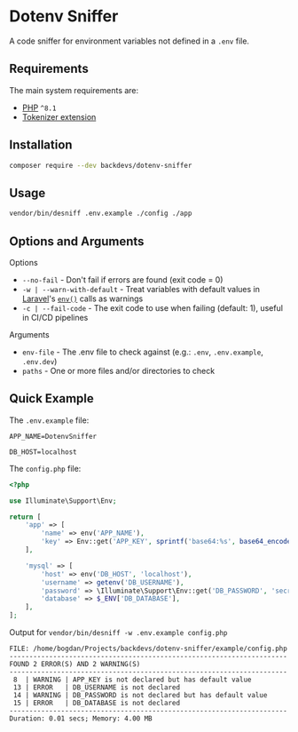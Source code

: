 # Dotenv Sniffer
A code sniffer for environment variables not defined in a `.env` file.

## Requirements
The main system requirements are:
- [PHP](https://www.php.net/downloads) `^8.1`
- [Tokenizer extension](https://www.php.net/manual/en/book.tokenizer.php)

## Installation
```bash
composer require --dev backdevs/dotenv-sniffer
```

## Usage
```bash
vendor/bin/desniff .env.example ./config ./app
```

## Options and Arguments
Options
- `--no-fail` - Don't fail if errors are found (exit code = 0)
- `-w | --warn-with-default` - Treat variables with default values in [Laravel](https://laravel.com/)\'s [`env()`](https://laravel.com/docs/10.x/helpers#method-env) calls as warnings
- `-c | --fail-code` - The exit code to use when failing (default: 1), useful in CI/CD pipelines

Arguments
- `env-file` - The .env file to check against (e.g.: `.env`, `.env.example`, `.env.dev`)
- `paths` - One or more files and/or directories to check

## Quick Example
The `.env.example` file:
```dotenv
APP_NAME=DotenvSniffer

DB_HOST=localhost
```

The `config.php` file:
```php
<?php

use Illuminate\Support\Env;

return [
    'app' => [
        'name' => env('APP_NAME'),
        'key' => Env::get('APP_KEY', sprintf('base64:%s', base64_encode('example'))),
    ],

    'mysql' => [
        'host' => env('DB_HOST', 'localhost'),
        'username' => getenv('DB_USERNAME'),
        'password' => \Illuminate\Support\Env::get('DB_PASSWORD', 'secret'),
        'database' => $_ENV['DB_DATABASE'],
    ],
];
```

Output for `vendor/bin/desniff -w .env.example config.php`
```text
FILE: /home/bogdan/Projects/backdevs/dotenv-sniffer/example/config.php
----------------------------------------------------------------------
FOUND 2 ERROR(S) AND 2 WARNING(S)
----------------------------------------------------------------------
 8  | WARNING | APP_KEY is not declared but has default value
 13 | ERROR   | DB_USERNAME is not declared
 14 | WARNING | DB_PASSWORD is not declared but has default value
 15 | ERROR   | DB_DATABASE is not declared
----------------------------------------------------------------------
Duration: 0.01 secs; Memory: 4.00 MB

```
